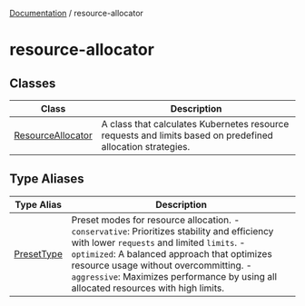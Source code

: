 [Documentation](../index.md) / resource-allocator

# resource-allocator

## Classes

| Class | Description |
| ------ | ------ |
| [ResourceAllocator](classes/ResourceAllocator.md) | A class that calculates Kubernetes resource requests and limits based on predefined allocation strategies. |

## Type Aliases

| Type Alias | Description |
| ------ | ------ |
| [PresetType](type-aliases/PresetType.md) | Preset modes for resource allocation. - `conservative`: Prioritizes stability and efficiency with lower `requests` and limited `limits`. - `optimized`: A balanced approach that optimizes resource usage without overcommitting. - `aggressive`: Maximizes performance by using all allocated resources with high limits. |
